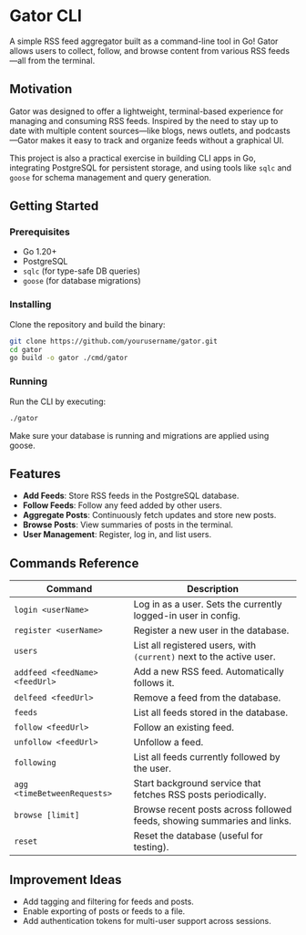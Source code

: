 # Gator CLI  
A simple RSS feed aggregator built as a command-line tool in Go! Gator allows users to collect, follow, and browse content from various RSS feeds—all from the terminal.

## Motivation  
Gator was designed to offer a lightweight, terminal-based experience for managing and consuming RSS feeds. Inspired by the need to stay up to date with multiple content sources—like blogs, news outlets, and podcasts—Gator makes it easy to track and organize feeds without a graphical UI.

This project is also a practical exercise in building CLI apps in Go, integrating PostgreSQL for persistent storage, and using tools like `sqlc` and `goose` for schema management and query generation.

## Getting Started

### Prerequisites  
- Go 1.20+
- PostgreSQL
- `sqlc` (for type-safe DB queries)  
- `goose` (for database migrations)

### Installing  
Clone the repository and build the binary:

```bash
git clone https://github.com/yourusername/gator.git
cd gator
go build -o gator ./cmd/gator
```

### Running
Run the CLI by executing:
```bash
./gator
```
Make sure your database is running and migrations are applied using goose.

## Features

- **Add Feeds**: Store RSS feeds in the PostgreSQL database.
- **Follow Feeds**: Follow any feed added by other users.
- **Aggregate Posts**: Continuously fetch updates and store new posts.
- **Browse Posts**: View summaries of posts in the terminal.
- **User Management**: Register, log in, and list users.

## Commands Reference

| Command                        | Description                                                                 |
|-------------------------------|-----------------------------------------------------------------------------|
| `login <userName>`            | Log in as a user. Sets the currently logged-in user in config.              |
| `register <userName>`         | Register a new user in the database.                                        |
| `users`                       | List all registered users, with `(current)` next to the active user.        |
| `addfeed <feedName> <feedUrl>`| Add a new RSS feed. Automatically follows it.                               |
| `delfeed <feedUrl>`           | Remove a feed from the database.                                            |
| `feeds`                       | List all feeds stored in the database.                                      |
| `follow <feedUrl>`            | Follow an existing feed.                                                    |
| `unfollow <feedUrl>`          | Unfollow a feed.                                                            |
| `following`                   | List all feeds currently followed by the user.                              |
| `agg <timeBetweenRequests>`   | Start background service that fetches RSS posts periodically.               |
| `browse [limit]`              | Browse recent posts across followed feeds, showing summaries and links.     |
| `reset`                       | Reset the database (useful for testing).                                    |


## Improvement Ideas
- Add tagging and filtering for feeds and posts.
- Enable exporting of posts or feeds to a file.
- Add authentication tokens for multi-user support across sessions.
